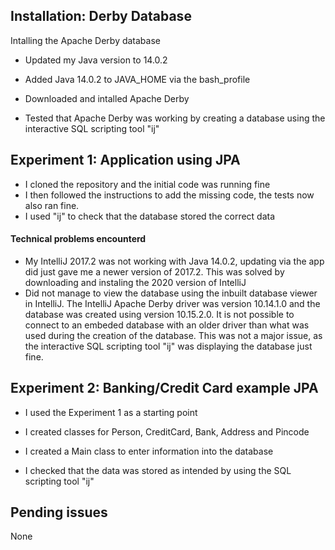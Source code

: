 ## Installation: Derby Database

Intalling the Apache Derby database 

- Updated my Java version to 14.0.2 
- Added Java 14.0.2 to JAVA_HOME via the bash_profile

- Downloaded and intalled Apache Derby
- Tested that Apache Derby was working by creating a database using the interactive SQL scripting tool "ij"



## Experiment 1: Application using JPA



- I cloned the repository and the initial code was running fine
- I then followed the instructions to add the missing code, the tests now also ran fine.
- I used "ij" to check that the database stored the correct data



#### Technical problems encounterd

- My IntelliJ 2017.2 was not working with Java 14.0.2, updating via the app did just gave me a newer version of 2017.2. This was solved by downloading and instaling the 2020 version of IntelliJ
- Did not manage to view the database using the inbuilt database viewer in IntelliJ. The IntelliJ Apache Derby driver was version 10.14.1.0 and the database was created using version 10.15.2.0. It is not possible to connect to an embeded database with an older driver than what was used during the creation of the database. This was not a major issue, as the interactive SQL scripting tool "ij" was displaying the database just fine.



## Experiment 2: Banking/Credit Card example JPA



- I used the Experiment 1 as a starting point 

- I created classes for Person, CreditCard, Bank, Address and Pincode

- I created a Main class to enter information into the database

- I checked that the data was stored as intended by using the SQL scripting tool "ij"

  



## Pending issues

None
